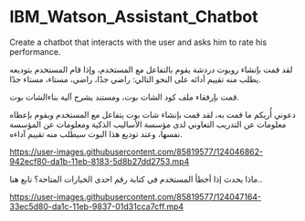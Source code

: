 # IBM_Watson_Assistant_Chatbot
Create a chatbot that interacts with the user and asks him to rate his performance.

لقد قمت بإنشاء روبوت دردشة يقوم بالتفاعل مع المستخدم، وإذا قام المستخدم بتوديعه يطلب منه تقييم أدائه على النحو التالي: راضي جدًا، راضي، مستاء، مستاء جدًا.

قمت بإرفقاء ملف كود الشات بوت، ومستند يشرح آلية بناءالشات بوت.





 
 دعوني أُريكم ما قمت به، لقد قمت بإنشاء شات بوت يتفاعل مع المستخدم ويقوم بإعطاه معلومات عن التدريب التعاوني لدى مؤسسة الأساليب الذكية ومعلومات عن المؤسسة نفسها، وعند توديع هذا البوت سيطلب منه تقييم آداءه.
 
https://user-images.githubusercontent.com/85819577/124046862-942ecf80-da1b-11eb-8183-5d8b27dd2753.mp4


ماذا يحدث إذا أخطأ المستخدم في كتابة رقم احدى الخيارات المتاحة؟ تابع هنا..


https://user-images.githubusercontent.com/85819577/124047164-33ec5d80-da1c-11eb-9837-01d31cca7cff.mp4


